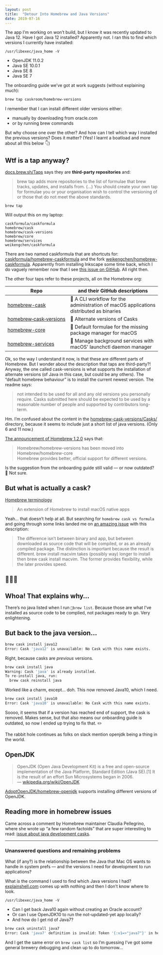 ```yaml
---
layout: post
title:  "Detour Into Homebrew and Java Versions"
date: 2019-07-16
---
```


The app I’m working on won’t build, but I know it was recently updated to Java 12. Have I got Java 12 installed? Apparently not. I ran this to find which versions I currently have installed:

```
/usr/libexec/java_home -V
```

* OpenJDK 11.0.2
* Java SE 10.0.1
* Java SE 8
* Java SE 7

The onboarding guide we’ve got at work suggests (without explaining much):

```bash
brew tap caskroom/homebrew-versions
```

I remember that I can install different older versions either:
* manually by downloading from oracle.com
* or by running brew commands

But why choose one over the other? And how can I tell which way I installed the previous versions? Does it matter? (Yes! I learnt a boatload and more about all this below 👇)

## Wtf is a tap anyway?

[docs.brew.sh/Taps](https://docs.brew.sh/Taps) says they are **third-party repositories** and:

> brew tap adds more repositories to the list of formulae that brew tracks, updates, and installs from. (…) You should create your own tap for formulae you or your organisation wish to control the versioning of or those that do not meet the above standards.

```
brew tap
```

Will output this on my laptop:

```
caskformula/caskformula
homebrew/cask
homebrew/cask-versions
homebrew/core
homebrew/services
weikengchen/caskformula
```

There are two named caskformula that are shortcuts for: [caskformula/homebrew-caskformula](https://github.com/caskformula/homebrew-caskformula) and&nbsp;the fork [weikengchen/homebrew-caskformula](https://github.com/weikengchen/homebrew-caskformula). Apparently from installing Inkscape some time back, which I do vaguely remember now that I see [this issue on GitHub](https://github.com/caskformula/homebrew-caskformula/issues/51). All right then.


The other four taps refer to these projects, all on the Homebrew org:

| Repo | and their GitHub descriptions |
| --- | --- |
| [homebrew-cask](https://github.com/Homebrew/homebrew-cask) | 🍻 A CLI workflow for the administration of macOS applications distributed as binaries |
| [homebrew&#8209;cask&#8209;versions](https://github.com/Homebrew/homebrew-cask-versions) | 🔢 Alternate versions of Casks |
| [homebrew-core](https://github.com/Homebrew/homebrew-core) | 🍻 Default formulae for the missing package manager for macOS |
| [homebrew-services](https://github.com/Homebrew/homebrew-services) | 🚀 Manage background services with macOS' launchctl daemon manager |

Ok, so the way I understand it now, is that these are different parts of Homebrew. But I wonder about the description that taps are third-party?! Anyway, the one called cask-versions is what supports the installation of alternate versions (of Java in this case, but could be any others). The “default homebrew behaviour” is to install the current newest version. The readme says:

> not intended to be used for all and any old versions you personally require. Casks submitted here should be expected to be used by a reasonable number of people and supported by contributors long-term.

Hm. I’m confused about the content in the [homebrew-cask-versions/Casks/](https://github.com/Homebrew/homebrew-cask-versions/tree/master/Casks) directory, because it seems to include just a short list of java versions. (Only 6 and 11 now.)

[The announcement of Homebrew 1.2.0](https://brew.sh/2017/05/01/homebrew-1.2.0/#post) says that:

>  Homebrew/homebrew-versions has been moved into Homebrew/homebrew-core <br> Homebrew provides better, official support for different versions.

Is the suggestion from the onboarding guide still valid — or now outdated? 🤔 Not sure.

## But what is actually a cask?

[Homebrew terminology](https://docs.brew.sh/Formula-Cookbook#homebrew-terminology)

> An extension of Homebrew to install macOS native apps

Yeah… that doesn’t help at all. But searching for `homebrew cask vs formula` and going through some links landed me on [an amazing issue](https://github.com/Homebrew/homebrew-cask/issues/7002#issuecomment-60494082) with this description:

> The difference isn’t between binary and app, but between downloaded as source code that will be compiled, or as an already compiled package. The distinction is important because the result is different. brew install macvim takes (possibly way) longer to install then brew cask install macvim. The former provides flexibility, while the later provides speed.

## 🤯😱🥳
## Whoa! That explains why…

There’s no java listed when I run `brew list`. Because those are what I’ve installed as source code to be complied, not packages ready to go. Very enlightening.


## But back to the java version…

```bash
brew cask install java12
Error: Cask 'java12' is unavailable: No Cask with this name exists.
```

Right, because casks are _previous_ versions.

```bash
brew cask install java
Warning: Cask 'java' is already installed.
To re-install java, run:
  brew cask reinstall java
```

Worked like a charm, except… doh. This now removed Java10, which I need.

```bash
brew cask install java10
Error: Cask 'java10' is unavailable: No Cask with this name exists.
```

Soooo, it seems that if a version has reached end of support, the cask is removed. Makes sense, but that also means our onboarding guide is outdated, so now I ended up trying to fix that. ✏️

The rabbit hole continues as folks on slack mention openjdk being a thing in the world.

## OpenJDK

> OpenJDK (Open Java Development Kit) is a free and open-source implementation of the Java Platform, Standard Edition (Java SE).[1] It is the result of an effort Sun Microsystems began in 2006. &mdash;&nbsp;[wikipedia.org/wiki/OpenJDK](https://en.wikipedia.org/wiki/OpenJDK)

[AdoptOpenJDK/homebrew-openjdk](https://github.com/AdoptOpenJDK/homebrew-openjdk) supports installing different versions of OpenJDK.

## Reading more in homebrew issues

Came across a comment by Homebrew maintainer Claudia Pellegrino, where she wrote up “a few random factoids” that are super interesting to read: [issue about java development casks](https://github.com/Homebrew/homebrew-cask/issues/57387#issuecomment-482822613).

---

### Unanswered questions and remaining problems

What (if any?) is the relationship between the Java that Mac OS wants to handle in system prefs —&nbsp;and the versions I need for development to run applications?

What _is_ the command I used to find which Java versions I had? [explainshell.com](https://explainshell.com/) comes up with nothing and then I don’t know where to look.

```
/usr/libexec/java_home -V
```

* Can I get back Java10 again without creating an Oracle account?
* Or can I use OpenJDK10 to run the not-updated-yet app locally?
* And how do I get rid of Java7?

```bash
brew cask uninstall java7
Error: Cask 'java7' definition is invalid: Token '{:v1=>"java7"}' in header line does not match the file name.
```

And I get the same error on `brew cask list` so I’m guessing I’ve got some general brewery debugging and clean up to do tomorrow…
